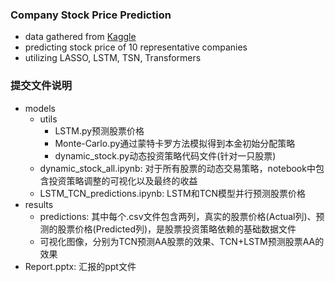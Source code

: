 ### Company Stock Price Prediction
- data gathered from [Kaggle](https://www.kaggle.com/datasets/jacksoncrow/stock-market-dataset)
- predicting stock price of 10 representative companies
- utilizing LASSO, LSTM, TSN, Transformers
### 提交文件说明
- models
    - utils
      - LSTM.py预测股票价格
      - Monte-Carlo.py通过蒙特卡罗方法模拟得到本金初始分配策略
      - dynamic_stock.py动态投资策略代码文件(针对一只股票)
    - dynamic_stock_all.ipynb: 对于所有股票的动态交易策略，notebook中包含投资策略调整的可视化以及最终的收益
    - LSTM_TCN_predictions.ipynb: LSTM和TCN模型并行预测股票价格
- results
  - predictions: 其中每个.csv文件包含两列，真实的股票价格(Actual列)、预测的股票价格(Predicted列)，是股票投资策略依赖的基础数据文件
  - 可视化图像，分别为TCN预测AA股票的效果、TCN+LSTM预测股票AA的效果
- Report.pptx: 汇报的ppt文件